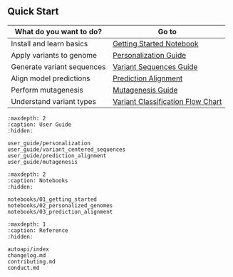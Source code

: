 ```{include} ../README.md
```

## Quick Start

| What do you want to do? | Go to |
|--------------------------|-------|
| Install and learn basics | [Getting Started Notebook](notebooks/01_getting_started.ipynb) |
| Apply variants to genome | [Personalization Guide](user_guide/personalization.md) |
| Generate variant sequences | [Variant Sequences Guide](user_guide/variant_centered_sequences.md) |
| Align model predictions | [Prediction Alignment](notebooks/03_prediction_alignment.ipynb) |
| Perform mutagenesis | [Mutagenesis Guide](user_guide/mutagenesis.md) |
| Understand variant types | [Variant Classification Flow Chart](_static/images/variant_classification.png) |

```{toctree}
:maxdepth: 2
:caption: User Guide
:hidden:

user_guide/personalization
user_guide/variant_centered_sequences
user_guide/prediction_alignment
user_guide/mutagenesis
```

```{toctree}
:maxdepth: 2
:caption: Notebooks
:hidden:

notebooks/01_getting_started
notebooks/02_personalized_genomes
notebooks/03_prediction_alignment
```

```{toctree}
:maxdepth: 1
:caption: Reference
:hidden:

autoapi/index
changelog.md
contributing.md
conduct.md
```